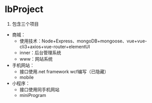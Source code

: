 # lbProject
1. 包含三个项目
  - 商城：
    - 使用技术：Node+Express、mongoDB+mongoose、vue+vue-cli3+axios+vue-router+elementUI
    - inner：后台管理系统
    - www：网站系统
  - 手机网站：
    - 接口使用.net framework wcf编写（已隐藏）
    - mobile
  - 小程序：
    - 接口使用同手机网站
    - miniProgram

